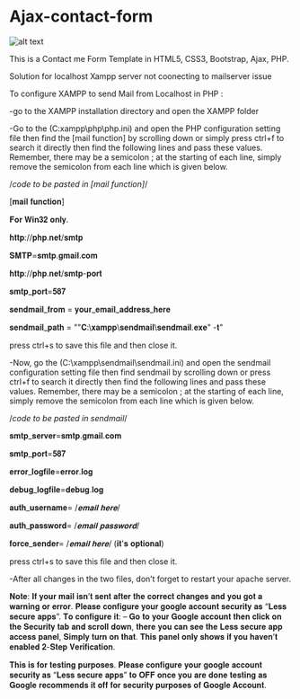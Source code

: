 # Ajax-contact-form

![alt text](https://webdesignerhut.com/wp-content/uploads/2014/07/Pass-Data-with-Ajax-to-a-PHP-file.png)

This is a Contact me Form Template in HTML5, CSS3, Bootstrap, Ajax, PHP.

Solution for localhost Xampp server not coonecting to mailserver issue

To configure XAMPP to send Mail from Localhost in PHP :

-go to the XAMPP installation directory and open the XAMPP folder 

-Go to the (C:xampp\php\php.ini) and open the PHP configuration setting file then find the [mail function] by scrolling down or simply press ctrl+f to search it directly then find the following lines and pass these values. Remember, there may be a semicolon ; at the starting of each line, simply remove the semicolon from each line which is given below.

/*code to be pasted in [mail function]*/

[𝐦𝐚𝐢𝐥 𝐟𝐮𝐧𝐜𝐭𝐢𝐨𝐧]

𝐅𝐨𝐫 𝐖𝐢𝐧𝟑𝟐 𝐨𝐧𝐥𝐲.

𝐡𝐭𝐭𝐩://𝐩𝐡𝐩.𝐧𝐞𝐭/𝐬𝐦𝐭𝐩

𝐒𝐌𝐓𝐏=𝐬𝐦𝐭𝐩.𝐠𝐦𝐚𝐢𝐥.𝐜𝐨𝐦

𝐡𝐭𝐭𝐩://𝐩𝐡𝐩.𝐧𝐞𝐭/𝐬𝐦𝐭𝐩-𝐩𝐨𝐫𝐭

𝐬𝐦𝐭𝐩_𝐩𝐨𝐫𝐭=𝟓𝟖𝟕

𝐬𝐞𝐧𝐝𝐦𝐚𝐢𝐥_𝐟𝐫𝐨𝐦 = 𝐲𝐨𝐮𝐫_𝐞𝐦𝐚𝐢𝐥_𝐚𝐝𝐝𝐫𝐞𝐬𝐬_𝐡𝐞𝐫𝐞

𝐬𝐞𝐧𝐝𝐦𝐚𝐢𝐥_𝐩𝐚𝐭𝐡 = "\"𝐂:\𝐱𝐚𝐦𝐩𝐩\𝐬𝐞𝐧𝐝𝐦𝐚𝐢𝐥\𝐬𝐞𝐧𝐝𝐦𝐚𝐢𝐥.𝐞𝐱𝐞\" -𝐭"


press ctrl+s to save this file and then close it.

-Now, go the (C:\xampp\sendmail\sendmail.ini) and open the sendmail configuration setting file then find sendmail by scrolling down or press ctrl+f to search it directly then find the following lines and pass these values. Remember, there may be a semicolon ; at the starting of each line, simply remove the semicolon from each line which is given below.

/*code to be pasted in sendmail*/

𝐬𝐦𝐭𝐩_𝐬𝐞𝐫𝐯𝐞𝐫=𝐬𝐦𝐭𝐩.𝐠𝐦𝐚𝐢𝐥.𝐜𝐨𝐦

𝐬𝐦𝐭𝐩_𝐩𝐨𝐫𝐭=𝟓𝟖𝟕

𝐞𝐫𝐫𝐨𝐫_𝐥𝐨𝐠𝐟𝐢𝐥𝐞=𝐞𝐫𝐫𝐨𝐫.𝐥𝐨𝐠

𝐝𝐞𝐛𝐮𝐠_𝐥𝐨𝐠𝐟𝐢𝐥𝐞=𝐝𝐞𝐛𝐮𝐠.𝐥𝐨𝐠

𝐚𝐮𝐭𝐡_𝐮𝐬𝐞𝐫𝐧𝐚𝐦𝐞= /*𝐞𝐦𝐚𝐢𝐥 𝐡𝐞𝐫𝐞*/

𝐚𝐮𝐭𝐡_𝐩𝐚𝐬𝐬𝐰𝐨𝐫𝐝= /*𝐞𝐦𝐚𝐢𝐥 𝐩𝐚𝐬𝐬𝐰𝐨𝐫𝐝*/

𝐟𝐨𝐫𝐜𝐞_𝐬𝐞𝐧𝐝𝐞𝐫= /*𝐞𝐦𝐚𝐢𝐥 𝐡𝐞𝐫𝐞*/ (𝐢𝐭'𝐬 𝐨𝐩𝐭𝐢𝐨𝐧𝐚𝐥)


press ctrl+s to save this file and then close it.

-After all changes in the two files, don’t forget to restart your apache server.

𝐍𝐨𝐭𝐞: 𝐈𝐟 𝐲𝐨𝐮𝐫 𝐦𝐚𝐢𝐥 𝐢𝐬𝐧’𝐭 𝐬𝐞𝐧𝐭 𝐚𝐟𝐭𝐞𝐫 𝐭𝐡𝐞 𝐜𝐨𝐫𝐫𝐞𝐜𝐭 𝐜𝐡𝐚𝐧𝐠𝐞𝐬 𝐚𝐧𝐝 𝐲𝐨𝐮 𝐠𝐨𝐭 𝐚 𝐰𝐚𝐫𝐧𝐢𝐧𝐠 𝐨𝐫 𝐞𝐫𝐫𝐨𝐫. 
𝐏𝐥𝐞𝐚𝐬𝐞 𝐜𝐨𝐧𝐟𝐢𝐠𝐮𝐫𝐞 𝐲𝐨𝐮𝐫 𝐠𝐨𝐨𝐠𝐥𝐞 𝐚𝐜𝐜𝐨𝐮𝐧𝐭 𝐬𝐞𝐜𝐮𝐫𝐢𝐭𝐲 𝐚𝐬 “𝐋𝐞𝐬𝐬 𝐬𝐞𝐜𝐮𝐫𝐞 𝐚𝐩𝐩𝐬”. 
𝐓𝐨 𝐜𝐨𝐧𝐟𝐢𝐠𝐮𝐫𝐞 𝐢𝐭: – 𝐆𝐨 𝐭𝐨 𝐲𝐨𝐮𝐫 𝐆𝐨𝐨𝐠𝐥𝐞 𝐚𝐜𝐜𝐨𝐮𝐧𝐭 𝐭𝐡𝐞𝐧 𝐜𝐥𝐢𝐜𝐤 𝐨𝐧 𝐭𝐡𝐞 𝐒𝐞𝐜𝐮𝐫𝐢𝐭𝐲 𝐭𝐚𝐛 𝐚𝐧𝐝 𝐬𝐜𝐫𝐨𝐥𝐥 𝐝𝐨𝐰𝐧, 𝐭𝐡𝐞𝐫𝐞 𝐲𝐨𝐮 𝐜𝐚𝐧 𝐬𝐞𝐞 𝐭𝐡𝐞 𝐋𝐞𝐬𝐬 𝐬𝐞𝐜𝐮𝐫𝐞 𝐚𝐩𝐩 𝐚𝐜𝐜𝐞𝐬𝐬 𝐩𝐚𝐧𝐞𝐥, 𝐒𝐢𝐦𝐩𝐥𝐲 𝐭𝐮𝐫𝐧 𝐨𝐧 𝐭𝐡𝐚𝐭. 
𝐓𝐡𝐢𝐬 𝐩𝐚𝐧𝐞𝐥 𝐨𝐧𝐥𝐲 𝐬𝐡𝐨𝐰𝐬 𝐢𝐟 𝐲𝐨𝐮 𝐡𝐚𝐯𝐞𝐧’𝐭 𝐞𝐧𝐚𝐛𝐥𝐞𝐝 𝟐-𝐒𝐭𝐞𝐩 𝐕𝐞𝐫𝐢𝐟𝐢𝐜𝐚𝐭𝐢𝐨𝐧.

𝐓𝐡𝐢𝐬 𝐢𝐬 𝐟𝐨𝐫 𝐭𝐞𝐬𝐭𝐢𝐧𝐠 𝐩𝐮𝐫𝐩𝐨𝐬𝐞𝐬.
𝐏𝐥𝐞𝐚𝐬𝐞 𝐜𝐨𝐧𝐟𝐢𝐠𝐮𝐫𝐞 𝐲𝐨𝐮𝐫 𝐠𝐨𝐨𝐠𝐥𝐞 𝐚𝐜𝐜𝐨𝐮𝐧𝐭 𝐬𝐞𝐜𝐮𝐫𝐢𝐭𝐲 𝐚𝐬 “𝐋𝐞𝐬𝐬 𝐬𝐞𝐜𝐮𝐫𝐞 𝐚𝐩𝐩𝐬” 𝐭𝐨 𝐎𝐅𝐅 𝐨𝐧𝐜𝐞 𝐲𝐨𝐮 𝐚𝐫𝐞 𝐝𝐨𝐧𝐞 𝐭𝐞𝐬𝐭𝐢𝐧𝐠 𝐚𝐬 𝐆𝐨𝐨𝐠𝐥𝐞 𝐫𝐞𝐜𝐨𝐦𝐦𝐞𝐧𝐝𝐬 𝐢𝐭 𝐨𝐟𝐟 𝐟𝐨𝐫 𝐬𝐞𝐜𝐮𝐫𝐢𝐭𝐲 𝐩𝐮𝐫𝐩𝐨𝐬𝐞𝐬 𝐨𝐟 𝐆𝐨𝐨𝐠𝐥𝐞 𝐀𝐜𝐜𝐨𝐮𝐧𝐭.
